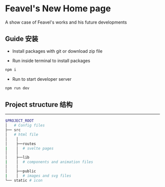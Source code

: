 # Feavel's New Home page

A show case of Feavel's works and his future developments

## Guide 安装

- Install packages with git or download zip file

- Run inside terminal to install packages

```bash
npm i
```

- Run to start developer server

```bash
npm run dev
```

## Project structure 结构

---

```bash
$PROJECT_ROOT
│   # Config files
├── src
│   # html file
│    │
│    ├──routes
|    │  # svelte pages
│    │
│    ├──lib
|    │  # components and animation files
│    │
│    ├──public
|    │  # images and svg files
└── static # icon
```
